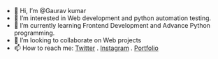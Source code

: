- 👋 Hi, I’m @Gaurav kumar
- 👀 I’m interested in Web development and python automation testing.
- 🌱 I’m currently learning Frontend Development and Advance Python programming.
- 💞️ I’m looking to collaborate on Web projects
- 📫 How to reach me: [Twitter](https://twitter.com/12Kumargaurav) . [Instagram](https://www.instagram.com/looper.exe/) . [Portfolio]()

<!---
Gauravkumario/Gauravkumario is a ✨ special ✨ repository because its `README.md` (this file) appears on your GitHub profile.
You can click the Preview link to take a look at your changes.
--->
